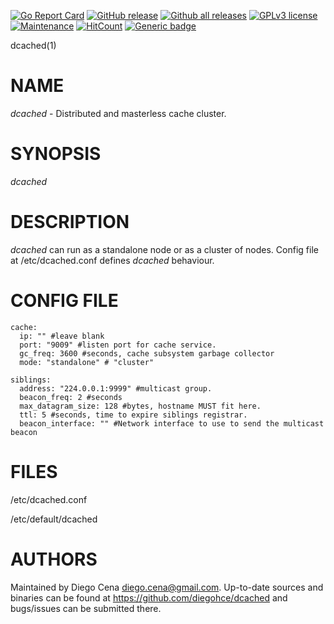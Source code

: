[![Go Report Card](https://goreportcard.com/badge/github.com/diegohce/dcached)](https://goreportcard.com/report/github.com/diegohce/dcached)
[![GitHub release](https://img.shields.io/github/release/diegohce/dcached.svg)](https://github.com/diegohce/dcached/releases/)
[![Github all releases](https://img.shields.io/github/downloads/diegohce/dcached/total.svg)](https://github.com/diegohce/dcached/releases/)
[![GPLv3 license](https://img.shields.io/badge/License-GPLv3-blue.svg)](https://github.com/diegohce/dcached/blob/master/LICENSE)
[![Maintenance](https://img.shields.io/badge/Maintained%3F-yes-green.svg)](https://github.com/diegohce/dcached/graphs/commit-activity)
[![HitCount](http://hits.dwyl.io/diegohce/dcached.svg)](http://hits.dwyl.io/diegohce/dcached)
[![Generic badge](https://img.shields.io/badge/deb%20package-yes-green.svg)](https://github.com/diegohce/dcached/releases/)

dcached(1)

# NAME

*dcached* - Distributed and masterless cache cluster.

# SYNOPSIS

*dcached* 

# DESCRIPTION

*dcached* can run as a standalone node or as a cluster of nodes. 
Config file at /etc/dcached.conf defines *dcached* behaviour.


# CONFIG FILE

```
cache:
  ip: "" #leave blank
  port: "9009" #listen port for cache service.
  gc_freq: 3600 #seconds, cache subsystem garbage collector
  mode: "standalone" # "cluster"

siblings:
  address: "224.0.0.1:9999" #multicast group.
  beacon_freq: 2 #seconds
  max_datagram_size: 128 #bytes, hostname MUST fit here.
  ttl: 5 #seconds, time to expire siblings registrar.
  beacon_interface: "" #Network interface to use to send the multicast beacon
```

# FILES

/etc/dcached.conf

/etc/default/dcached

# AUTHORS

Maintained by Diego Cena <diego.cena@gmail.com>. Up-to-date sources and binaries
can be found at https://github.com/diegohce/dcached and bugs/issues 
can be submitted there.

